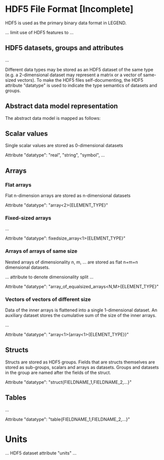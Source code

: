 # HDF5 File Format [Incomplete]

HDF5 is used as the primary binary data format in LEGEND.

... limit use of HDF5 features to ...


## HDF5 datasets, groups and attributes

...

Different data types may be stored as an HDF5 dataset of the same type (e.g. a 2-dimensional dataset may represent a matrix or a vector of same-sized vectors). To make the HDF5 files self-documenting, the HDF5 attribute "datatype" is used to indicate the type semantics of datasets and groups.


## Abstract data model representation

The abstract data model is mapped as follows:


## Scalar values

Single scalar values are stored as 0-dimensional datasets

Attribute "datatype": "real", "string", "symbol", ...


## Arrays

### Flat arrays

Flat n-dimension arrays are stored as n-dimensional datasets

Attribute "datatype": "array<2>{ELEMENT_TYPE}"


### Fixed-sized arrays

...

Attribute "datatype": fixedsize_array<1>{ELEMENT_TYPE}"


### Arrays of arrays of same size

Nested arrays of dimensionality n, m, ... are stored as flat n+m+n dimensional datasets.

... attribute to denote dimensionality split ...

Attribute "datatype": "array_of_equalsized_arrays<N,M>{ELEMENT_TYPE}"


### Vectors of vectors of different size

Data of the inner arrays is flattened into a single 1-dimensional dataset. An auxiliary dataset stores the cumulative sum of the size of the inner arrays.

...

Attribute "datatype": "array<1>{array<1>{ELEMENT_TYPE}}"


## Structs

Structs are stored as HDF5 groups. Fields that are structs themselves are stored as sub-groups, scalars and arrays as datasets. Groups and datasets in the group are named after the fields of the struct.

Attribute "datatype": "struct{FIELDNAME_1,FIELDNAME_2,...}"


## Tables

...

Attribute "datatype": "table{FIELDNAME_1,FIELDNAME_2,...}"


# Units

... HDF5 dataset attribute "units" ...
